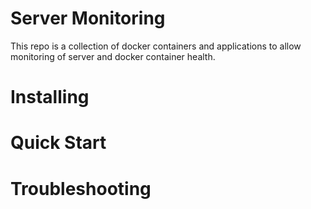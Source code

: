 # Server Monitoring
This repo is a collection of docker containers and applications to allow monitoring of server and docker container health.

# Installing

# Quick Start

# Troubleshooting
